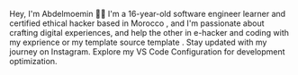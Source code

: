 Hey, I'm Abdelmoemin 👋🏽
I'm a 16-year-old  software engineer learner and certified ethical hacker based in Morocco , and I'm passionate about crafting digital experiences, 
and help the other in e-hacker and coding with my exprience or my template source template .
Stay updated with my journey on Instagram.
Explore my VS Code Configuration for development optimization.
